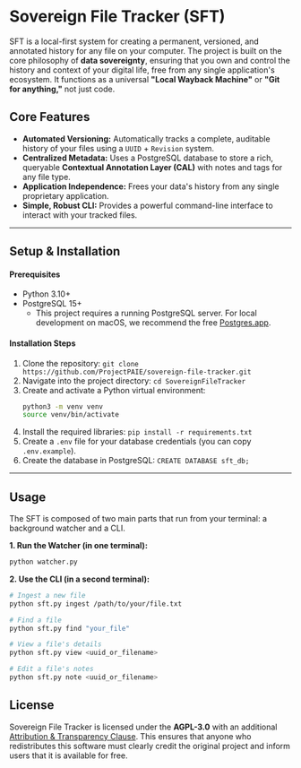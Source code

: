 # Sovereign File Tracker (SFT)

SFT is a local-first system for creating a permanent, versioned, and annotated history for any file on your computer. The project is built on the core philosophy of **data sovereignty**, ensuring that you own and control the history and context of your digital life, free from any single application's ecosystem. It functions as a universal **"Local Wayback Machine"** or **"Git for anything,"** not just code.

## Core Features

  * **Automated Versioning:** Automatically tracks a complete, auditable history of your files using a `UUID` + `Revision` system.
  * **Centralized Metadata:** Uses a PostgreSQL database to store a rich, queryable **Contextual Annotation Layer (CAL)** with notes and tags for any file type.
  * **Application Independence:** Frees your data's history from any single proprietary application.
  * **Simple, Robust CLI:** Provides a powerful command-line interface to interact with your tracked files.

-----

## Setup & Installation

#### Prerequisites

  * Python 3.10+
  * PostgreSQL 15+
      * This project requires a running PostgreSQL server. For local development on macOS, we recommend the free [Postgres.app](https://postgresapp.com/).

#### Installation Steps

1.  Clone the repository: `git clone https://github.com/ProjectPAIE/sovereign-file-tracker.git`
2.  Navigate into the project directory: `cd SovereignFileTracker`
3.  Create and activate a Python virtual environment:
    ```bash
    python3 -m venv venv
    source venv/bin/activate
    ```
4.  Install the required libraries: `pip install -r requirements.txt`
5.  Create a `.env` file for your database credentials (you can copy `.env.example`).
6.  Create the database in PostgreSQL: `CREATE DATABASE sft_db;`

-----

## Usage

The SFT is composed of two main parts that run from your terminal: a background watcher and a CLI.

**1. Run the Watcher (in one terminal):**

```bash
python watcher.py
```

**2. Use the CLI (in a second terminal):**

```bash
# Ingest a new file
python sft.py ingest /path/to/your/file.txt

# Find a file
python sft.py find "your_file"

# View a file's details
python sft.py view <uuid_or_filename>

# Edit a file's notes
python sft.py note <uuid_or_filename>
```
## License

Sovereign File Tracker is licensed under the **AGPL-3.0** with an additional
[Attribution & Transparency Clause](./LICENSE). This ensures that anyone who
redistributes this software must clearly credit the original project and
inform users that it is available for free.
